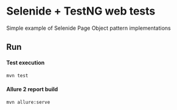 # Selenide + TestNG web tests

Simple example of Selenide Page Object pattern implementations


## Run

#### Test execution
```bash
mvn test
```

#### Allure 2 report build
```bash
mvn allure:serve
```
